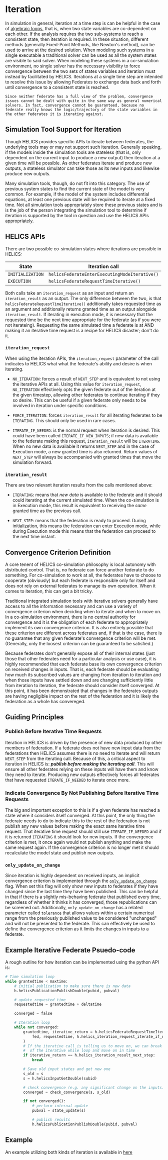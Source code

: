 # Iteration

In simulation in general, iteration at a time step is can be helpful in the case of [algebraic loops](https://www.mathworks.com/help/simulink/ug/algebraic-loops.html), that is, when two state variables are co-dependent on each other. If the analysis requires the two sub-systems to reach a consistent state, then iteration is required. In these situation, different methods (generally Fixed-Point Methods, like Newton's method), can be used to arrive at the desired solution. When modeling such systems in a single executable a traditional solver can be used as all the system states are visible to said solver. When modeling these systems in a co-simulation environment, no single solver has the necessary visibility to force convergence between the two sets of states variables and iteration must instead by facilitated by HELICS. Iterations at a single time step are intended to resolve this issue by allowing Federates to exchange data back and forth until convergence to a consistent state is reached.

```{note}
Since neither federate has a full view of the problem, convergence issues cannot be dealt with quite in the same way as general numerical solvers. In fact, convergence cannot be guaranteed, because no federate really knows the logic/trajectory of the state variables in the other federates it is iterating against.
```

## Simulation Tool Support for Iteration

Though HELICS provides specific APIs to iterate between federates, the underlying tools may or may not support such iteration. Generally speaking, if the models inside the simulation tools are stateless (that is, only dependent on the current input to produce a new output) then iteration at a given time will be possible. As other federates iterate and produce new outputs, a stateless simulator can take those as its new inputs and likewise produce new outputs.

Many simulation tools, though, do not fit into this category. The use of previous system states to find the current state of the model is very common. For example, if the model of the system includes differential equations, at least one previous state will be required to iterate at a fixed time. Not all simulation tools appropriately store these previous states and is is the job of the person integrating the simulation tool to determine if iteration is supported by the tool in question and use the HELICS APIs appropriately.

## HELICS APIs

There are two possible co-simulation states where iterations are possible in HELICS:

| State            | Iteration call                                |
| ---------------- | --------------------------------------------- |
| `INITIALIZATION` | `helicsFederateEnterExecutingModeIterative()` |
| `EXECUTION`      | `helicsFederateRequestTimeIterative()`        |

Both calls take an `iteration_request` as an input and return an `iteration_result` as an output. The only difference between the two, is that `helicsFederateRequestTimeIterative()` additionally takes requested time as an argument and additionally returns granted time as an output alongside `iteration_result`. If iterating in execution mode, it is necessary that the requested time be the next time appropriate for the federate (as if you were not iterateing). Requesting the same simulated time a federate is at AND making it an iterative time request is a recipe for HELICS disaster; don't do it.

### `iteration_request`

When using the iteration APIs, the `iteration_request` parameter of the call indicates to HELICS what what the federate's ability and desire is when iterating.

- `NO_ITERATION`: forces a result of `NEXT_STEP` and is equivalent to not using the iterative APIs at all. Using this value for `iteration_request`, `NO_ITERATION` effectively opts the given federate out of the iteration at the given timestep, allowing other federates to continue iterating if they so desire. This can be useful if a given federate only needs to be involved in iteration under specific conditions.

- `FORCE_ITERATION`: forces `iteration_result` for all iterating federates to be `ITERATING`. This should only be used in rare cases.

- `ITERATE_IF_NEEDED`: is the normal request when iteration is desired. This could have been called `ITERATE_IF_NEW_INPUTS`; if new data is available to the federate making this request, `iteration_result` will be `ITERATING`. When no new data is available it returns `NEXT_STEP` and in the case of Execution mode, a new granted time is also returned. Return values of `NEXT_STEP` will always be accompanied with granted times that move the simulation forward.

### `iteration_result`

There are two relevant iteration results from the calls mentioned above:

- `ITERATING`: means that _new data_ is available to the federate and it should could iterating at the current simulated time. When the co-simulation is in Execution mode, this result is equivalent to receiving the _same_ granted time as the previous call.

- `NEXT_STEP`: means that the federation is ready to proceed. During initialization, this means the federation can enter Execution mode, while during Execution mode this means that the federation can proceed to the next time instant.

## Convergence Criterion Definition

A core tenent of HELICS co-simulation philosophy is local autonomy with distributed control. That is, no federate can force another federate to do something. For co-simulation to work at all, the federates have to choose to cooperate (obviously) but each federate is responsible only for itself and does not rely on external federates to manage its own operation. When it comes to iteration, this can get a bit tricky.

Traditional integrated simulation tools with iterative solvers generally have access to all the information necessary and can use a variety of convergence criterion when deciding when to iterate and when to move on. In a co-simulation environment, there is no central authority for convergence and it is the obligation of each federate to appropriately implement its own convergence criterion. It is also entirely possible that these criterion are different across federates and, if that is the case, there is no guarantee that any given federate's convergence criterion will be met. (Generally, only the loosest criterion can be guaranteed to be satisfied.)

Because federates don't generally expose all of their internal states (just those that other federates need for a particular analysis or use case), it is highly recommended that each federate base its own convergence criterion on received changes in inputs. That is, each federate should be evaluating how much its subscribed values are changing from iteration to iteration and when those inputs have settled down and are changing sufficiently little from iteration to iteration, the federate should consider itself converged. At this point, it has been demonstrated that changes in the federates outputs are having negligible impact on the rest of the federation and it is likely the federation as a whole has convereged.

## Guiding Principles

### Publish Before Iterative Time Requests

Iteration in HELICS is driven by the presence of new data produced by other members of federation. If a federate does not have new input data from the federations then HELICS assumes there is no need to iterate and will return `NEXT_STEP` from the iterating call. Because of this, a critical aspect to iteration in HELICS is: **_publish before making the iterating call_**. This will ensure all other federates relying on these inputs will have them and know they need to iterate. Producing new outputs effectively forces all federates that have requested `ITERATE_IF_NEEDED` to iterate once more.

### Indicate Convergence By Not Publishing Before Iterative Time Requests

The big and important exception to this is if a given federate has reached a state where it considers itself converged. At this point, the only thing the federate needs to do to indicate this to the rest of the federation is not publish any new values before making the exact same iterative time request. That iterative time request should still use `ITERATE_IF_NEEDED` and if it is returned `ITERATING` it should look for new inputs. If the convergence criterion is met, it once again would not publish anything and make the same request again. If the convergence criterion is no longer met it should recalculate the model state and publish new outputs.

### `only_update_on_change`

Since iteration is highly dependent on received inputs, an implicit convergence criterion is implemented through the [`only_update_on_change`](../../references/configuration_options_reference) flag. When set this flag will only show new inputs to federates if they have changed since the last time they have been published. This can be helpful in that if there is a slightly mis-behaving federate that published every time, regardless of whether it thinks it has converged, those republications can be screened out. Additionally, `only_update_on_change` has a related parameter called [`tolerance`](../../references/configuration_options_reference.md#tolerance-0) that allows values within a certain numerical range from the previously published value to be considered "unchanged" and will not be presented to the federate. This can effectively be used to define the convergence criterion as it limits the changes in inputs to a federate.

## Example Iterative Federate Psuedo-code

A rough outline for how iteration can be implemented using the python API is:

```python
# Time simulation loop
while grantedtime < maxtime:
    # initial publication to make sure there is new data
    h.helicsPublicationPublishDouble(pubid, pubval)

    # update requested time
    requestedtime = grantedtime + deltatime

    converged = false

    # Iteration loop
    while not converged:
        grantedtime, iterative_return = h.helicsFederateRequestTimeIterative(
            fed, requestedtime, h.helics_iteration_request_iterate_if_needed
        )
        # If the iterative call is telling us to move on, we can break out
        #  of the iterative while loop and move on in time
        if iterative_return == h.helics_iteration_result_next_step:
            break

        # Save old input states and get new one
        s_old = s
        s = h.helicsInputGetDouble(subid)

        # check convergence (e.g. any significant change on the inputs)
        converged = check_convergence(s, s_old)

        if not converged():
            # perform internal update
            pubval = state_update(s)

            # publish results
            h.helicsPublicationPublishDouble(pubid, pubval)
```

## Example

An example utilizing both kinds of iteration is available in [here](../examples/advanced_examples/advanced_iteration.md)
